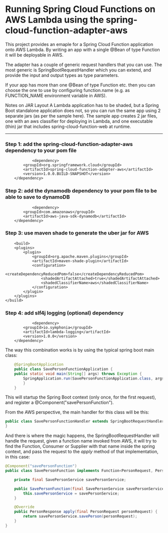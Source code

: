 

# Running Spring Cloud Functions on AWS Lambda using the spring-cloud-function-adapter-aws


This project provides an emaple for a Spring Cloud Function application onto AWS Lambda. By writing an app with a single @Bean of type Function it will be deployable in AWS.

The adapter has a couple of generic request handlers that you can use. The most generic is SpringBootRequestHandler which you can extend, and provide the input and output types as type parameters.

If your app has more than one @Bean of type Function etc. then you can choose the one to use by configuring function.name (e.g. as FUNCTION_NAME environment variable in AWS).

Notes on JAR Layout
A Lambda application has to be shaded, but a Spring Boot standalone application does not, so you can run the same app using 2 separate jars (as per the sample here). The sample app creates 2 jar files, one with an aws classifier for deploying in Lambda, and one executable (thin) jar that includes spring-cloud-function-web at runtime.

* * *

### Step 1: add the spring-cloud-function-adapter-aws dependency to your pom file

                <dependency>
			<groupId>org.springframework.cloud</groupId>
			<artifactId>spring-cloud-function-adapter-aws</artifactId>
			<version>1.0.0.BUILD-SNAPSHOT</version>
		</dependency>
  
### Step 2: add the dynamodb dependency to your pom file to be able to save to dynamoDB

                <dependency>
			<groupId>com.amazonaws</groupId>
			<artifactId>aws-java-sdk-dynamodb</artifactId>
		</dependency>
   
### Step 3: use maven shade to generate the uber jar for AWS
        <build>
		<plugins>
			<plugin>
				<groupId>org.apache.maven.plugins</groupId>
				<artifactId>maven-shade-plugin</artifactId>
				<configuration>
					<createDependencyReducedPom>false</createDependencyReducedPom>
					<shadedArtifactAttached>true</shadedArtifactAttached>
					<shadedClassifierName>aws</shadedClassifierName>
				</configuration>
			</plugin>
		</plugins>
	</build>   
    
### Step 4: add slf4j logging (optional) dependency

                <dependency>
			<groupId>io.symphonia</groupId>
			<artifactId>lambda-logging</artifactId>
			<version>1.0.0</version>
		</dependency>
		
The way this combination works is by using the typical spring boot main class:
```java
    @SpringBootApplication
    public class SavePersonFunctionApplication {
	public static void main(String[] args) throws Exception {
	    SpringApplication.run(SavePersonFunctionApplication.class, args);
        }
    } 
```

This will startup the Spring Boot context (only once, for the first request), and register a @Component("savePersonFunction").

From the AWS perspective, the main handler for this class will be this:
```java
public class SavePersonFunctionHandler extends SpringBootRequestHandler<PersonRequest, PersonResponse> {
}
``` 

And there is where the magic happens, the SpringBootRequestHandler will handle the request, given a function name invoked from AWS, it will try to find the Function, Consumer or Supplier with that name inside the spring context, and pass the request to the *apply* method of that implementation, in this case:

```java
@Component("savePersonFunction")
public class SavePersonFunction implements Function<PersonRequest, PersonResponse> {

	private final SavePersonService savePersonService;

	public SavePersonFunction(final SavePersonService savePersonService) {
		this.savePersonService = savePersonService;
	}

	@Override
	public PersonResponse apply(final PersonRequest personRequest) {
		return savePersonService.savePerson(personRequest);
	}
}
```

